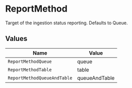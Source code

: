 # ReportMethod

Target of the ingestion status reporting. Defaults to Queue.


## Values

| Name                        | Value                       |
| --------------------------- | --------------------------- |
| `ReportMethodQueue`         | queue                       |
| `ReportMethodTable`         | table                       |
| `ReportMethodQueueAndTable` | queueAndTable               |